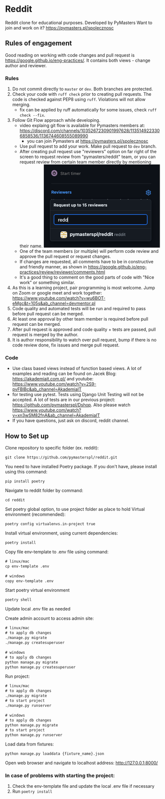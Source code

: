 # Reddit
Reddit clone for educational purposes. Developed by PyMasters
Want to join and work on it? https://pymasters.pl/spolecznosc

## Rules of engagement
Good reading on working with code changes and pull request is https://google.github.io/eng-practices/. It contains both views - change author and reviewer.

### Rules

1. Do not commit directly to `master` or `dev`. Both branches are protected.
2. Check your code with `ruff check` prior to creating pull requests. The code is checked against PEP8 using `ruff`. Violations will not allow merging.
    - fix can be applied by ruff automatically for some issues, check `ruff check --fix`.
3. Follow Git Flow approach while developing. 
   - video explaing git flow is available for Pymasters members at: https://discord.com/channels/1035267230901997628/1135149223306858536/1136744608555089990
       - you can join Pymasters at https://pymasters.pl/spolecznosc     
   - Use pull request to add your work. Make pull request to `dev` branch.
   - After creating pull request use "reviewers" option on far right of the screen to request review from "pymasters/reddit" team, or you can request review from certain team member directly by mentioning their name.
      ![alt text](readme-image.png)
   - One of the team members (or multiple) will perform code review and approve the pull request or request changes.
   - If changes are requested, all comments have to be in constructive and friendly manner, as shown in https://google.github.io/eng-practices/review/reviewer/comments.html
   - It's a good thing to comment on the good parts of code with "Nice work" or something similar.
5. As this is a learning project, pair programming is most welcome. Jump on Zoom or google meet and work together: https://www.youtube.com/watch?v=wu6BOT-eMgc&t=105s&ab_channel=devmentor.pl
6. Code quality and automated tests will be run and required to pass before pull request can be merged. 
7. At least one approval by other team member is required before pull request can be merged.
8. After pull request is approved and code quality + tests are passed, pull request is merged by the author.
9. It is author responsibility to watch over pull request, bump if there is no code review done, fix issues and merge pull request.

### Code

- Use class based views instead of function based views. A lot of examples and reading can be found on Jacek Blog: https://akademiait.com.pl/ and youtube: https://www.youtube.com/watch?v=2S9-pvFBlBc&ab_channel=AkademiaIT
- for testing use pytest. Tests using Django Unit Testing will not be accepted. A lot of tests are in our previous project: https://github.com/pymasterspl/Dshop. Also please watch https://www.youtube.com/watch?v=xn3wSM82fnA&ab_channel=AkademiaIT
- If you have questions, just ask on discord, reddit channel.


## How to Set up

Clone repository to specific folder (ex. reddit):
```
git clone https://github.com/pymasterspl/reddit.git
```
You need to have installed Poetry package. If you don't have, please install using this command:
```
pip install poetry
```
Navigate to reddit folder by command:
```
cd reddit
```
Set poetry global option, to use project folder as place to hold Virtual environment (recommended):
```
poetry config virtualenvs.in-project true
```
Install virtual environment, using current dependencies:
```
poetry install
```
Copy file env-template to .env file using command:
```
# linux/mac
cp env-template .env

# windows
copy env-template .env
```
Start poetry virtual environment
```
poetry shell
```

Update local .env file as needed

Create admin account to access admin site:

```
# linux/mac
# to apply db changes
./manage.py migrate 
./manage.py createsuperuser

# windows
# to apply db changes
python manage.py migrate
python manage.py createsuperuser
```


Run project:
```
# linux/mac
# to apply db changes
./manage.py migrate 
# to start project
./manage.py runserver

# windows
# to apply db changes
python manage.py migrate
# to start project
python manage.py runserver
```

Load data from fixtures:
```
python manage.py loaddata {fixture_name}.json
```

Open web browser and navigate to localhost address:  http://127.0.0.1:8000/ 

### In case of problems with starting the project:
1. Check the env-template file and update the local .env file if necessary
2. Run `poetry install`

